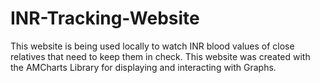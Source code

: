 # INR-Tracking-Website
 This website is being used locally to watch INR blood values of close relatives that need to keep them in check. This website was created with the AMCharts Library for displaying and interacting with Graphs.
